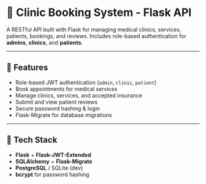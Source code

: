 # 🏥 Clinic Booking System - Flask API

A RESTful API built with Flask for managing medical clinics, services, patients, bookings, and reviews. Includes role-based authentication for **admins**, **clinics**, and **patients**.

---

## 🚀 Features

- Role-based JWT authentication (`admin`, `clinic`, `patient`)
- Book appointments for medical services
- Manage clinics, services, and accepted insurance
- Submit and view patient reviews
- Secure password hashing & login
- Flask-Migrate for database migrations

---

## 🧱 Tech Stack

- **Flask** + **Flask-JWT-Extended**
- **SQLAlchemy** + **Flask-Migrate**
- **PostgreSQL** / SQLite (dev)
- **bcrypt** for password hashing

